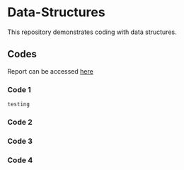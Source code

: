 # Data-Structures

This repository demonstrates coding with data structures.

## Codes


Report can be accessed [here](https://docs.google.com/document/d/16RKJ-n3LtSh2d0rVcJt9_j-bWo5DYeZhtlXz2NsJ3xg/edit?usp=sharing)


### Code 1

```
testing
```

### Code 2
### Code 3
### Code 4


